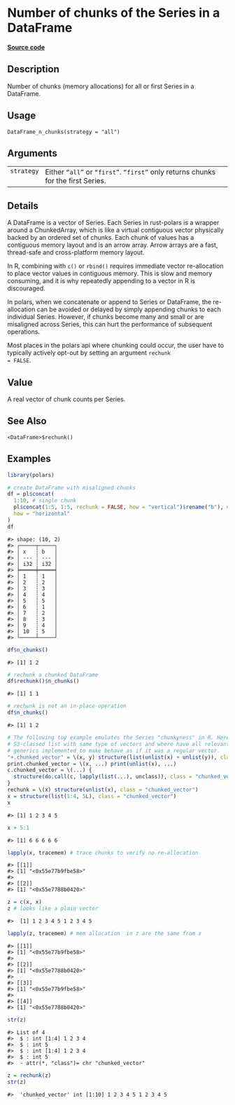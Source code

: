 

# Number of chunks of the Series in a DataFrame

[**Source code**](https://github.com/pola-rs/r-polars/tree/main/R/dataframe__frame.R#L1213)

## Description

Number of chunks (memory allocations) for all or first Series in a
DataFrame.

## Usage

<pre><code class='language-R'>DataFrame_n_chunks(strategy = "all")
</code></pre>

## Arguments

<table>
<tr>
<td style="white-space: nowrap; font-family: monospace; vertical-align: top">
<code id="DataFrame_n_chunks_:_strategy">strategy</code>
</td>
<td>
Either <code>“all”</code> or <code>“first”</code>. <code>“first”</code>
only returns chunks for the first Series.
</td>
</tr>
</table>

## Details

A DataFrame is a vector of Series. Each Series in rust-polars is a
wrapper around a ChunkedArray, which is like a virtual contiguous vector
physically backed by an ordered set of chunks. Each chunk of values has
a contiguous memory layout and is an arrow array. Arrow arrays are a
fast, thread-safe and cross-platform memory layout.

In R, combining with <code>c()</code> or <code>rbind()</code> requires
immediate vector re-allocation to place vector values in contiguous
memory. This is slow and memory consuming, and it is why repeatedly
appending to a vector in R is discouraged.

In polars, when we concatenate or append to Series or DataFrame, the
re-allocation can be avoided or delayed by simply appending chunks to
each individual Series. However, if chunks become many and small or are
misaligned across Series, this can hurt the performance of subsequent
operations.

Most places in the polars api where chunking could occur, the user have
to typically actively opt-out by setting an argument <code>rechunk =
FALSE</code>.

## Value

A real vector of chunk counts per Series.

## See Also

<code>\<DataFrame\>$rechunk()</code>

## Examples

``` r
library(polars)

# create DataFrame with misaligned chunks
df = pl$concat(
  1:10, # single chunk
  pl$concat(1:5, 1:5, rechunk = FALSE, how = "vertical")$rename("b"), # two chunks
  how = "horizontal"
)
df
```

    #> shape: (10, 2)
    #> ┌─────┬─────┐
    #> │ x   ┆ b   │
    #> │ --- ┆ --- │
    #> │ i32 ┆ i32 │
    #> ╞═════╪═════╡
    #> │ 1   ┆ 1   │
    #> │ 2   ┆ 2   │
    #> │ 3   ┆ 3   │
    #> │ 4   ┆ 4   │
    #> │ 5   ┆ 5   │
    #> │ 6   ┆ 1   │
    #> │ 7   ┆ 2   │
    #> │ 8   ┆ 3   │
    #> │ 9   ┆ 4   │
    #> │ 10  ┆ 5   │
    #> └─────┴─────┘

``` r
df$n_chunks()
```

    #> [1] 1 2

``` r
# rechunk a chunked DataFrame
df$rechunk()$n_chunks()
```

    #> [1] 1 1

``` r
# rechunk is not an in-place operation
df$n_chunks()
```

    #> [1] 1 2

``` r
# The following toy example emulates the Series "chunkyness" in R. Here it a
# S3-classed list with same type of vectors and where have all relevant S3
# generics implemented to make behave as if it was a regular vector.
"+.chunked_vector" = \(x, y) structure(list(unlist(x) + unlist(y)), class = "chunked_vector")
print.chunked_vector = \(x, ...) print(unlist(x), ...)
c.chunked_vector = \(...) {
  structure(do.call(c, lapply(list(...), unclass)), class = "chunked_vector")
}
rechunk = \(x) structure(unlist(x), class = "chunked_vector")
x = structure(list(1:4, 5L), class = "chunked_vector")
x
```

    #> [1] 1 2 3 4 5

``` r
x + 5:1
```

    #> [1] 6 6 6 6 6

``` r
lapply(x, tracemem) # trace chunks to verify no re-allocation
```

    #> [[1]]
    #> [1] "<0x55e77b9fbe58>"
    #> 
    #> [[2]]
    #> [1] "<0x55e7788b0420>"

``` r
z = c(x, x)
z # looks like a plain vector
```

    #>  [1] 1 2 3 4 5 1 2 3 4 5

``` r
lapply(z, tracemem) # mem allocation  in z are the same from x
```

    #> [[1]]
    #> [1] "<0x55e77b9fbe58>"
    #> 
    #> [[2]]
    #> [1] "<0x55e7788b0420>"
    #> 
    #> [[3]]
    #> [1] "<0x55e77b9fbe58>"
    #> 
    #> [[4]]
    #> [1] "<0x55e7788b0420>"

``` r
str(z)
```

    #> List of 4
    #>  $ : int [1:4] 1 2 3 4
    #>  $ : int 5
    #>  $ : int [1:4] 1 2 3 4
    #>  $ : int 5
    #>  - attr(*, "class")= chr "chunked_vector"

``` r
z = rechunk(z)
str(z)
```

    #>  'chunked_vector' int [1:10] 1 2 3 4 5 1 2 3 4 5
